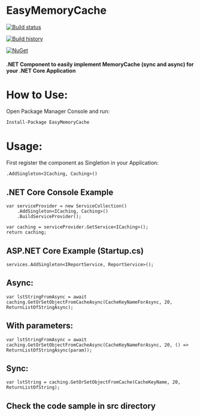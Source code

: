 # EasyMemoryCache
[![Build status](https://ci.appveyor.com/api/projects/status/leosvxv97m6cd1ki?svg=true)](https://ci.appveyor.com/project/thiagoloureiro/easymemorycache)

[![Build history](https://buildstats.info/appveyor/chart/thiagoloureiro/easymemorycache)](https://ci.appveyor.com/project/thiagoloureiro/easymemorycache/history)

[![NuGet](https://buildstats.info/nuget/EasyMemoryCache)](http://www.nuget.org/packages/EasyMemoryCache)

#### .NET Component to easily implement MemoryCache (sync and async) for your .NET Core Application

# How to Use:
Open Package Manager Console and run:

```Install-Package EasyMemoryCache```

# Usage:
First register the component as Singletion in your Application:

```.AddSingleton<ICaching, Caching>()```

## .NET Core Console Example
```//setup our DI
var serviceProvider = new ServiceCollection()
    .AddSingleton<ICaching, Caching>()
    .BuildServiceProvider();

var caching = serviceProvider.GetService<ICaching>();
return caching;
```

## ASP.NET Core Example (Startup.cs)
```services.AddSingleton<IReportService, ReportService>();```
## Async:
```var lstStringFromAsync = await caching.GetOrSetObjectFromCacheAsync(CacheKeyNameForAsync, 20, ReturnListOfStringAsync);```

## With parameters:
```var lstStringFromAsync = await caching.GetOrSetObjectFromCacheAsync(CacheKeyNameForAsync, 20, () => ReturnListOfStringAsync(param));```

## Sync:
```var lstString = caching.GetOrSetObjectFromCache(CacheKeyName, 20, ReturnListOfString);```

## Check the code sample in src directory

